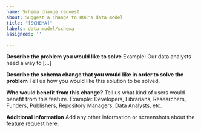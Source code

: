 ```yaml
---
name: Schema change request
about: Suggest a change to ROR's data model
title: "[SCHEMA]"
labels: data model/schema
assignees: ''

---
```


<!---
This template is for requesting changes to ROR's data model, which is located at https://github.com/ror-community/ror-schema/blob/master/ror_schema.json. Documentation is located at https://ror.readme.io/docs/ror-data-structure . 
-->

**Describe the problem you would like to solve**
Example: Our data analysts need a way to [...]

**Describe the schema change that you would like in order to solve the problem**
Tell us how you would like this solution to be solved.

**Who would benefit from this change?**
Tell us what kind of users would benefit from this feature. Example: Developers, Librarians, Researchers, Funders, Publishers, Repository Managers, Data Analysts, etc.

**Additional information**
Add any other information or screenshots about the feature request here.
